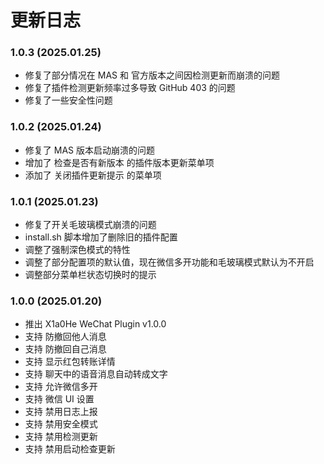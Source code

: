 # 更新日志

### 1.0.3 (2025.01.25)

- 修复了部分情况在 MAS 和 官方版本之间因检测更新而崩溃的问题
- 修复了插件检测更新频率过多导致 GitHub 403 的问题
- 修复了一些安全性问题

### 1.0.2 (2025.01.24)

- 修复了 MAS 版本启动崩溃的问题
- 增加了 检查是否有新版本 的插件版本更新菜单项
- 添加了 关闭插件更新提示 的菜单项

### 1.0.1 (2025.01.23)

- 修复了开关毛玻璃模式崩溃的问题
- install.sh 脚本增加了删除旧的插件配置
- 调整了强制深色模式的特性
- 调整了部分配置项的默认值，现在微信多开功能和毛玻璃模式默认为不开启
- 调整部分菜单栏状态切换时的提示

### 1.0.0 (2025.01.20)

- 推出 X1a0He WeChat Plugin v1.0.0
- 支持 防撤回他人消息
- 支持 防撤回自己消息
- 支持 显示红包转账详情
- 支持 聊天中的语音消息自动转成文字
- 支持 允许微信多开
- 支持 微信 UI 设置
- 支持 禁用日志上报
- 支持 禁用安全模式
- 支持 禁用检测更新
- 支持 禁用启动检查更新